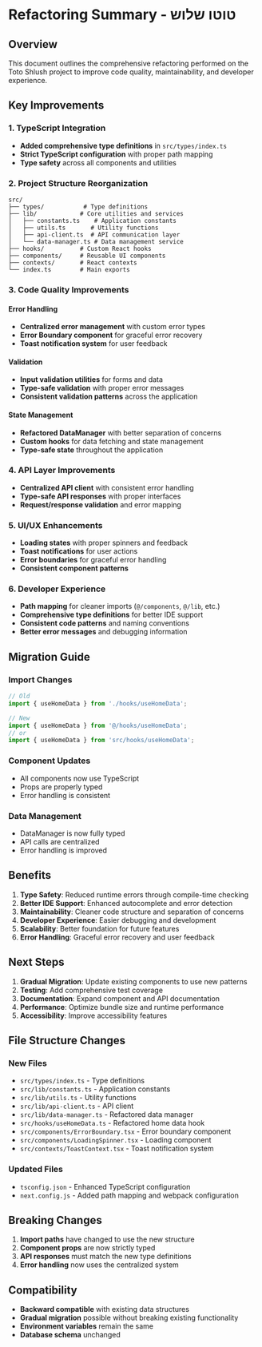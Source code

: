 # Refactoring Summary - טוטו שלוש

## Overview
This document outlines the comprehensive refactoring performed on the Toto Shlush project to improve code quality, maintainability, and developer experience.

## Key Improvements

### 1. TypeScript Integration
- **Added comprehensive type definitions** in `src/types/index.ts`
- **Strict TypeScript configuration** with proper path mapping
- **Type safety** across all components and utilities

### 2. Project Structure Reorganization
```
src/
├── types/           # Type definitions
├── lib/            # Core utilities and services
│   ├── constants.ts    # Application constants
│   ├── utils.ts       # Utility functions
│   ├── api-client.ts  # API communication layer
│   └── data-manager.ts # Data management service
├── hooks/          # Custom React hooks
├── components/     # Reusable UI components
├── contexts/       # React contexts
└── index.ts        # Main exports
```

### 3. Code Quality Improvements

#### Error Handling
- **Centralized error management** with custom error types
- **Error Boundary component** for graceful error recovery
- **Toast notification system** for user feedback

#### Validation
- **Input validation utilities** for forms and data
- **Type-safe validation** with proper error messages
- **Consistent validation patterns** across the application

#### State Management
- **Refactored DataManager** with better separation of concerns
- **Custom hooks** for data fetching and state management
- **Type-safe state** throughout the application

### 4. API Layer Improvements
- **Centralized API client** with consistent error handling
- **Type-safe API responses** with proper interfaces
- **Request/response validation** and error mapping

### 5. UI/UX Enhancements
- **Loading states** with proper spinners and feedback
- **Toast notifications** for user actions
- **Error boundaries** for graceful error handling
- **Consistent component patterns**

### 6. Developer Experience
- **Path mapping** for cleaner imports (`@/components`, `@/lib`, etc.)
- **Comprehensive type definitions** for better IDE support
- **Consistent code patterns** and naming conventions
- **Better error messages** and debugging information

## Migration Guide

### Import Changes
```typescript
// Old
import { useHomeData } from './hooks/useHomeData';

// New
import { useHomeData } from '@/hooks/useHomeData';
// or
import { useHomeData } from 'src/hooks/useHomeData';
```

### Component Updates
- All components now use TypeScript
- Props are properly typed
- Error handling is consistent

### Data Management
- DataManager is now fully typed
- API calls are centralized
- Error handling is improved

## Benefits

1. **Type Safety**: Reduced runtime errors through compile-time checking
2. **Better IDE Support**: Enhanced autocomplete and error detection
3. **Maintainability**: Cleaner code structure and separation of concerns
4. **Developer Experience**: Easier debugging and development
5. **Scalability**: Better foundation for future features
6. **Error Handling**: Graceful error recovery and user feedback

## Next Steps

1. **Gradual Migration**: Update existing components to use new patterns
2. **Testing**: Add comprehensive test coverage
3. **Documentation**: Expand component and API documentation
4. **Performance**: Optimize bundle size and runtime performance
5. **Accessibility**: Improve accessibility features

## File Structure Changes

### New Files
- `src/types/index.ts` - Type definitions
- `src/lib/constants.ts` - Application constants
- `src/lib/utils.ts` - Utility functions
- `src/lib/api-client.ts` - API client
- `src/lib/data-manager.ts` - Refactored data manager
- `src/hooks/useHomeData.ts` - Refactored home data hook
- `src/components/ErrorBoundary.tsx` - Error boundary component
- `src/components/LoadingSpinner.tsx` - Loading component
- `src/contexts/ToastContext.tsx` - Toast notification system

### Updated Files
- `tsconfig.json` - Enhanced TypeScript configuration
- `next.config.js` - Added path mapping and webpack configuration

## Breaking Changes

1. **Import paths** have changed to use the new structure
2. **Component props** are now strictly typed
3. **API responses** must match the new type definitions
4. **Error handling** now uses the centralized system

## Compatibility

- **Backward compatible** with existing data structures
- **Gradual migration** possible without breaking existing functionality
- **Environment variables** remain the same
- **Database schema** unchanged
